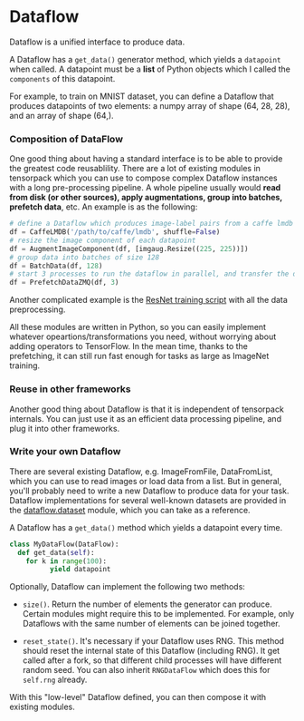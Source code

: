 
# Dataflow

Dataflow is a unified interface to produce data.

A Dataflow has a `get_data()` generator method,
which yields a `datapoint` when called.
A datapoint must be a **list** of Python objects which I called the `components` of this datapoint.

For example, to train on MNIST dataset, you can define a Dataflow
that produces datapoints of two elements: a numpy array of shape (64, 28, 28), and an array of shape (64,).

### Composition of DataFlow
One good thing about having a standard interface is to be able to provide
the greatest code reusablility.
There are a lot of existing modules in tensorpack which you can use to compose
complex Dataflow instances with a long pre-processing pipeline. A whole pipeline usually
would __read from disk (or other sources), apply augmentations, group into batches,
prefetch data__, etc. An example is as the following:

````python
# define a Dataflow which produces image-label pairs from a caffe lmdb database
df = CaffeLMDB('/path/to/caffe/lmdb', shuffle=False)
# resize the image component of each datapoint
df = AugmentImageComponent(df, [imgaug.Resize((225, 225))])
# group data into batches of size 128
df = BatchData(df, 128)
# start 3 processes to run the dataflow in parallel, and transfer the data with ZeroMQ
df = PrefetchDataZMQ(df, 3)
````
Another complicated example is the [ResNet training script](../examples/ResNet/imagenet-resnet.py)
with all the data preprocessing.

All these modules are written in Python,
so you can easily implement whatever opeartions/transformations you need,
without worrying about adding operators to TensorFlow.
In the mean time, thanks to the prefetching, it can still run fast enough for
tasks as large as ImageNet training.

<!--
   - TODO mention RL, distributed data, and zmq operator in the future.
	 -->

### Reuse in other frameworks
Another good thing about Dataflow is that it is independent of
tensorpack internals. You can just use it as an efficient data processing pipeline,
and plug it into other frameworks.

### Write your own Dataflow

There are several existing Dataflow, e.g. ImageFromFile, DataFromList, which you can
use to read images or load data from a list.
But in general, you'll probably need to write a new Dataflow to produce data for your task.
Dataflow implementations for several well-known datasets are provided in the
[dataflow.dataset](http://tensorpack.readthedocs.io/en/latest/modules/tensorpack.dataflow.dataset.html)
module, which you can take as a reference.

A Dataflow has a `get_data()` method which yields a datapoint every time.
```python
class MyDataFlow(DataFlow):
  def get_data(self):
    for k in range(100):
		  yield datapoint
```

Optionally, Dataflow can implement the following two methods:

+ `size()`. Return the number of elements the generator can produce. Certain modules might require this to be
	implemented. For example, only Dataflows with the same number of elements can be joined together.

+ `reset_state()`. It's necessary if your Dataflow uses RNG. This
	method should reset the internal state of this Dataflow (including RNG). It get called after a fork, so that different child
	processes will have different random seed. You can also inherit `RNGDataFlow` which does this for `self.rng` already.

With this "low-level" Dataflow defined, you can then compose it with existing modules.
